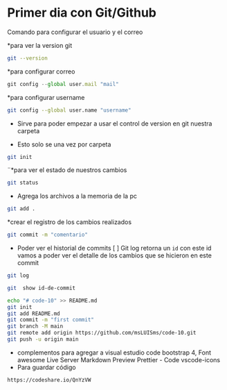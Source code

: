 # Primer dia con  Git/Github
 
 Comando para configurar el usuario y el correo

*para ver la version git

```bash
git --version
```

*para configurar correo
``` js
git config --global user.mail "mail"
```

*para configurar username
```bash
git config --global user.name "username"
```

* Sirve para poder empezar a usar el control de version en git
nuestra carpeta

* Esto solo se una vez por carpeta

```bash
git init
```

¨*para ver el estado de nuestros cambios

```bash
git status

```
 * Agrega los archivos a la memoria de la pc

 ```bash
 git add .
 ```

 *crear el registro de los cambios realizados

 ```bash
 git commit -m "comentario"
```

* Poder ver el historial de commits
[ ] Git log retorna un `id`  con este id vamos a poder ver el detalle de los cambios que se hicieron en este commit
```bash
git log
```


```bash
git  show id-de-commit
```

```bash
echo "# code-10" >> README.md
git init
git add README.md
git commit -m "first commit"
git branch -M main
git remote add origin https://github.com/msLUISms/code-10.git
git push -u origin main
```

* complementos para agregar a visual estudio code
   bootstrap 4, Font awesome
   Live Server
   Markdown Preview
   Prettier - Code 
   vscode-icons
* Para guardar código

```bash
https://codeshare.io/QnYzVW
```